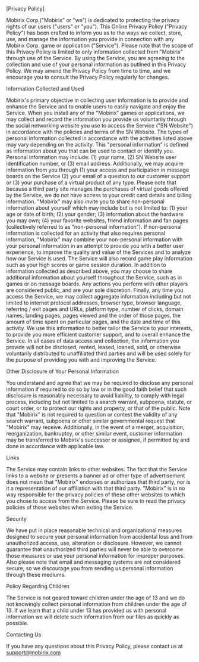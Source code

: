 [Privacy Policy]

Mobirix Corp.("Mobirix" or "we") is dedicated to protecting the privacy rights of our users ("users" or "you").
This Online Privacy Policy ("Privacy Policy") has been crafted to inform you as to the ways we collect, store, use, and manage the information you provide in connection with any Mobirix Corp. game or application ("Service").
Please note that the scope of this Privacy Policy is limited to only information collected from "Mobirix" through use of the Service.
By using the Service, you are agreeing to the collection and use of your personal information as outlined in this Privacy Policy.
We may amend the Privacy Policy from time to time, and we encourage you to consult the Privacy Policy regularly for changes.


Information Collected and Used 

Mobirix's primary objective in collecting user information is to provide and enhance the Service and to enable users to easily navigate and enjoy the Service.
When you install any of the "Mobirix" games or applications, we may collect and record the information you provide us voluntarily through the social networking website you use to access the Service ("SN Website") in accordance with the policies and terms of the SN Website.
The types of personal information collected in accordance with the activities listed above may vary depending on the activity.
This "personal information" is defined as information about you that can be used to contact or identify you.
Personal information may include: (1) your name, (2) SN Website user identification number, or (3) email address.
Additionally, we may acquire information from you through (1) your access and participation in message boards on the Service (2) your email of a question to our customer support or (3) your purchase of a virtual product of any type.
Please note that because a third party site manages the purchases of virtual goods offered by the Service, we do not have access to your credit card details and billing information.
"Mobirix" may also invite you to share non-personal information about yourself which may include but is not limited to: (1) your age or date of birth; (2) your gender; (3) information about the hardware you may own; (4) your favorite websites, friend information and fan pages (collectively referred to as "non-personal information").
If non-personal information is collected for an activity that also requires personal information, "Mobirix" may combine your non-personal information with your personal information in an attempt to provide you with a better user experience, to improve the quality and value of the Services and to analyze how our Service is used.
The Service will also record game play information such as your high scores or game session duration.
In addition to information collected as described above, you may choose to share additional information about yourself throughout the Service, such as in games or on message boards.
Any actions you perform with other players are considered public, and are your sole discretion.
Finally, any time you access the Service, we may collect aggregate information including but not limited to internet protocol addresses, browser type, browser language, referring / exit pages and URLs, platform type, number of clicks, domain names, landing pages, pages viewed and the order of those pages, the amount of time spent on particular pages, and the date and time of this activity.
We use this information to better tailor the Service to your interests, to provide you more efficient customer support, and to overall enhance the Service.
In all cases of data access and collection, the information you provide will not be disclosed, rented, leased, loaned, sold, or otherwise voluntarily distributed to unaffiliated third parties and will be used solely for the purpose of providing you with and improving the Service.


Other Disclosure of Your Personal Information 

You understand and agree that we may be required to disclose any personal information if required to do so by law or in the good faith belief that such disclosure is reasonably necessary to avoid liability, to comply with legal process, including but not limited to a search warrant, subpoena, statute, or court order, or to protect our rights and property, or that of the public.
Note that "Mobirix" is not required to question or contest the validity of any search warrant, subpoena or other similar governmental request that "Mobirix" may receive.
Additionally, in the event of a merger, acquisition, reorganization, bankruptcy, or other similar event, customer information may be transferred to Mobirix's successor or assignee, if permitted by and done in accordance with applicable law.


Links 

The Service may contain links to other websites.
The fact that the Service links to a website or presents a banner ad or other type of advertisement does not mean that "Mobirix" endorses or authorizes that third party, nor is it a representation of our affiliation with that third party.
"Mobirix" is in no way responsible for the privacy policies of these other websites to which you chose to access from the Service.
Please be sure to read the privacy policies of those websites when exiting the Service. 


Security 

We have put in place reasonable technical and organizational measures designed to secure your personal information from accidental loss and from unauthorized access, use, alteration or disclosure. However, we cannot guarantee that unauthorized third parties will never be able to overcome those measures or use your personal information for improper purposes. Also please note that email and messaging systems are not considered secure, so we discourage you from sending us personal information through these mediums.



Policy Regarding Children 

The Service is not geared toward children under the age of 13 and we do not knowingly collect personal information from children under the age of 13. If we learn that a child under 13 has provided us with personal information we will delete such information from our files as quickly as possible. 



Contacting Us 

If you have any questions about this Privacy Policy, please contact us at support@mobirix.com